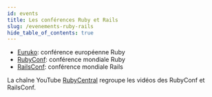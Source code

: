```yaml
---
id: events
title: Les conférences Ruby et Rails
slug: /evenements-ruby-rails
hide_table_of_contents: true
---
```


- [Euruko](https://euruko2021.org/): conférence européenne Ruby
- [RubyConf](https://rubyconf.org/): conférence mondiale Ruby
- [RailsConf](https://railsconf.com/): conférence mondiale Rails

La chaîne YouTube [RubyCentral](https://www.youtube.com/channel/UCpFXaEz3vKJ45XjW5m5pbow/playlists) regroupe les vidéos des RubyConf et RailsConf.
